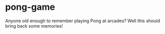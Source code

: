 # pong-game
Anyone old  enough to remember playing Pong at arcades? Well this should bring back some memories!
